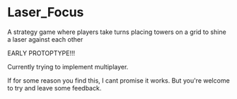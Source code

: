 # Laser_Focus
A strategy game where players take turns placing towers on a grid to shine a laser against each other

EARLY PROTOPTYPE!!!

Currently trying to implement multiplayer.

If for some reason you find this, I cant promise it works. But you're welcome to try and leave some feedback.
